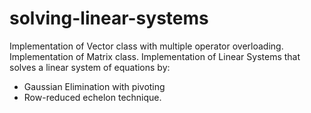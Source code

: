 # solving-linear-systems

Implementation of Vector class with multiple operator overloading.
Implementation of Matrix class.
Implementation of Linear Systems that solves a linear system of equations by:
- Gaussian Elimination with pivoting
- Row-reduced echelon technique.
